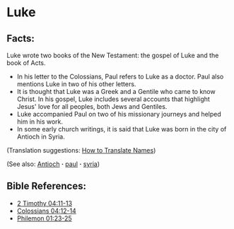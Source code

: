 # Luke #

## Facts: ##

Luke wrote two books of the New Testament: the gospel of Luke and the book of Acts.

* In his letter to the Colossians, Paul refers to Luke as a doctor. Paul also mentions Luke in two of his other letters.
* It is thought that Luke was a Greek and a Gentile who came to know Christ. In his gospel, Luke includes several accounts that highlight Jesus' love for all peoples, both Jews and Gentiles.
* Luke accompanied Paul on two of his missionary journeys and helped him in his work.
* In some early church writings, it is said that Luke was born in the city of Antioch in Syria.

(Translation suggestions: [How to Translate Names](https://git.door43.org/Door43/en-ta-translate-vol1/src/master/content/translate_names.md))

(See also: [Antioch](../other/Antioch.md) **·** [paul](../other/paul.md) **·** [syria](../other/syria.md))

## Bible References: ##

* [2 Timothy 04:11-13](https://door43.org/en/bible/notes/2ti/04/11)
* [Colossians 04:12-14](https://door43.org/en/bible/notes/col/04/12)
* [Philemon 01:23-25](https://door43.org/en/bible/notes/phm/01/23)

